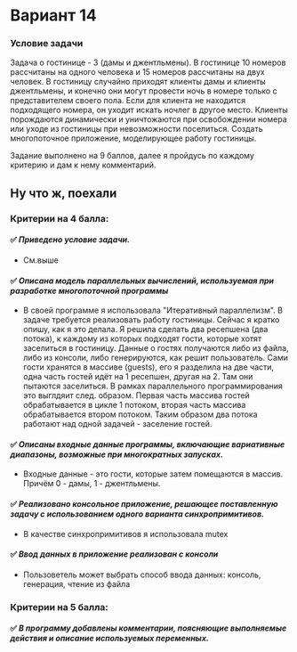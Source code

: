 # Вариант 14

### Условие задачи
Задача о гостинице - 3 (дамы и джентльмены). В гостинице 10 номеров рассчитаны на одного человека и 15 номеров рассчитаны на двух человек. В гостиницу случайно приходят клиенты дамы и клиенты джентльмены,
и конечно они могут провести ночь в номере только с представителем своего
пола. Если для клиента не находится подходящего номера, он уходит искать
ночлег в другое место. Клиенты порождаются динамически и уничтожаются
при освобождении номера или уходе из гостиницы при невозможности поселиться. Создать многопоточное приложение, моделирующее работу гостиницы.

Задание выполнено на 9 баллов, далее я пройдусь по каждому критерию и дам к нему комментарий.

## Ну что ж, поехали

### Критерии на 4 балла:
#### :white_check_mark: *Приведено условие задачи.*
- См.выше
#### :white_check_mark: *Описана модель параллельных вычислений, используемая при разработке многопоточной программы*
- В своей программе я использовала "Итеративный параллелизм". В задаче требуется реализовать работу гостиницы. Сейчас я кратко опишу, как я это делала. Я решила сделать два ресепшена (два потока), к каждому из которых подходят гости, которые хотят заселиться в гостиницу. Данные о гостях получаются либо из файла, либо из консоли, либо генерируются, как решит пользователь. Сами гости хранятся в массиве (guests), его я разделила на две части, одна часть гостей идёт на 1 ресепшен, другая на 2. Там они пытаются заселиться. В рамках параллельного программирования это выглдяит след. образом. Первая часть массива гостей обрабатывается в цикле 1 потоком, вторая часть массива обрабатывается втором потоком. Таким образом два потока работают над одной задачей - заселение гостей.
#### :white_check_mark: *Описаны входные данные программы, включающие вариативные диапазоны, возможные при многократных запусках.*
- Входные данные - это гости, которые затем помещаются в массив. Причём 0 - дамы, 1 - джентльмены.
#### :white_check_mark: *Реализовано консольное приложение, решающее поставленную задачу с использованием одного варианта синхропримитивов.*
- В качестве синхропримитивов я использовала mutex
#### :white_check_mark: *Ввод данных в приложение реализован с консоли*
- Пользоветель может выбрать способ ввода данных: консоль, генерация, чтение из файла

### Критерии на 5 балла:
#### :white_check_mark: *В программу добавлены комментарии, поясняющие выполняемые действия и описание используемых переменных.*
